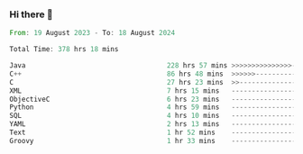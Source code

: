### Hi there 👋

<!--
**luoxuanzao/luoxuanzao** is a ✨ _special_ ✨ repository because its `README.md` (this file) appears on your GitHub profile.

Here are some ideas to get you started:

- 🔭 I’m currently working on ...
- 🌱 I’m currently learning ...
- 👯 I’m looking to collaborate on ...
- 🤔 I’m looking for help with ...
- 💬 Ask me about ...
- 📫 How to reach me: ...
- 😄 Pronouns: ...
- ⚡ Fun fact: ...
-->

<!--START_SECTION:waka-->

```rust
From: 19 August 2023 - To: 18 August 2024

Total Time: 378 hrs 18 mins

Java                                   228 hrs 57 mins >>>>>>>>>>>>>>>----------   60.50 %
C++                                    86 hrs 48 mins  >>>>>>-------------------   22.94 %
C                                      27 hrs 23 mins  >>-----------------------   07.24 %
XML                                    7 hrs 15 mins   -------------------------   01.92 %
ObjectiveC                             6 hrs 23 mins   -------------------------   01.69 %
Python                                 4 hrs 59 mins   -------------------------   01.32 %
SQL                                    4 hrs 10 mins   -------------------------   01.10 %
YAML                                   2 hrs 13 mins   -------------------------   00.59 %
Text                                   1 hr 52 mins    -------------------------   00.50 %
Groovy                                 1 hr 33 mins    -------------------------   00.41 %
```

<!--END_SECTION:waka-->